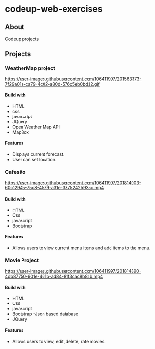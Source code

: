 # codeup-web-exercises
## About

Codeup projects

## Projects

### WeatherMap project

https://user-images.githubusercontent.com/106411997/201563373-7f29a01a-ca79-4c02-a80d-576c5eb0bd32.gif

#### Build with 
- HTML
- css
- javascript
- JQuery
- Open Weather Map API
- MapBox

#### Features
- Displays current forecast.
- User can set location.

### Cafesito

https://user-images.githubusercontent.com/106411997/201814003-60c12945-75c8-4579-a31e-38752425935c.mp4


#### Build with 
- HTML
- Css
- javascript
- Bootstrap

#### Features
- Allows users to  view current menu items and add items to the menu.

### Movie Project

https://user-images.githubusercontent.com/106411997/201814890-4db87750-901e-461b-ad84-81f3cac8b8ab.mp4

#### Build with 
- HTML
- Css
- javascript
- Bootstrap
-Json based database
- JQuery

#### Features
- Allows users to  view, edit, delete, rate movies.

